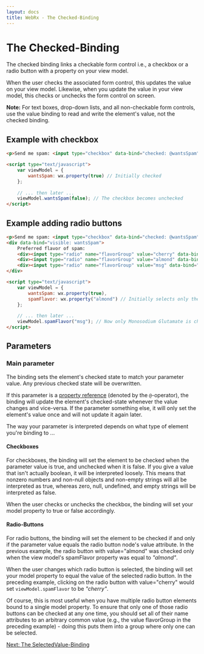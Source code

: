 ```yaml
---
layout: docs
title: WebRx - The Checked-Binding
---
```

# The Checked-Binding

The checked binding links a checkable form control i.e., a checkbox or a radio button with a property on your view model.

When the user checks the associated form control, this updates the value on your view model. 
Likewise, when you update the value in your view model, this checks or unchecks the form control on screen.

**Note:** For text boxes, drop-down lists, and all non-checkable form controls, use the value 
binding to read and write the element's value, not the checked binding.

## Example with checkbox

```html
<p>Send me spam: <input type="checkbox" data-bind="checked: @wantsSpam" /></p>
```
 
```html
<script type="text/javascript">
    var viewModel = {
        wantsSpam: wx.property(true) // Initially checked
    };
 
    // ... then later ...
    viewModel.wantsSpam(false); // The checkbox becomes unchecked
</script>
```

## Example adding radio buttons

```html
<p>Send me spam: <input type="checkbox" data-bind="checked: @wantsSpam" /></p>
<div data-bind="visible: wantsSpam">
    Preferred flavor of spam:
    <div><input type="radio" name="flavorGroup" value="cherry" data-bind="checked: spamFlavor" /> Cherry</div>
    <div><input type="radio" name="flavorGroup" value="almond" data-bind="checked: spamFlavor" /> Almond</div>
    <div><input type="radio" name="flavorGroup" value="msg" data-bind="checked: spamFlavor" /> Monosodium Glutamate</div>
</div>
```
 
```html
<script type="text/javascript">
    var viewModel = {
        wantsSpam: wx.property(true),
        spamFlavor: wx.property("almond") // Initially selects only the Almond radio button
    };
 
    // ... then later ...
    viewModel.spamFlavor("msg"); // Now only Monosodium Glutamate is checked
</script>
```

## Parameters

### Main parameter

The binding sets the element's checked state to match your parameter value. Any previous checked state will be overwritten. 

If this parameter is a [property reference](/docs/observable-properties.html#topic-propref) (denoted by the <code>@</code>-operator),
the binding will update the element's checked-state whenever the value changes and vice-versa.
If the parameter something else, it will only set the element's value once and will not update it again later.

The way your parameter is interpreted depends on what type of element you're binding to ...

#### Checkboxes

For checkboxes, the binding will set the element to be checked when the parameter value is true, 
and unchecked when it is false. If you give a value that isn't actually boolean, it will be interpreted loosely. 
This means that nonzero numbers and non-null objects and non-empty strings will all be interpreted as true, 
whereas zero, null, undefined, and empty strings will be interpreted as false.

When the user checks or unchecks the checkbox, the binding will set your model property to true or false accordingly.

#### Radio-Buttons

For radio buttons, the binding will set the element to be checked if and only if the parameter 
value equals the radio button node's value attribute. In the previous example, the radio button with 
value="almond" was checked only when the view model's spamFlavor property was equal to *"almond"*.

When the user changes which radio button is selected, the binding will set your model property to equal 
the value of the selected radio button. In the preceding example, clicking on the radio button 
with value="cherry" would set <code>viewModel.spamFlavor</code> to be *"cherry"*.

Of course, this is most useful when you have multiple radio button elements bound to a single model property.
To ensure that only one of those radio buttons can be checked at any one time, you should set all of 
their name attributes to an arbitrary common value (e.g., the value flavorGroup in the preceding example) - 
doing this puts them into a group where only one can be selected.

<a class="next-topic" href="/docs/selected-value-binding.html#start">Next: The SelectedValue-Binding</a>